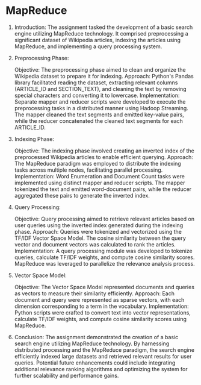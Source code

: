# MapReduce

 1. Introduction:
The assignment tasked the development of a basic search engine utilizing MapReduce technology. It comprised preprocessing a significant dataset of Wikipedia articles, indexing the articles using MapReduce, and implementing a query processing system.

2. Preprocessing Phase:

    Objective: The preprocessing phase aimed to clean and organize the Wikipedia dataset to prepare it for indexing.
    Approach: Python's Pandas library facilitated reading the dataset, extracting relevant columns (ARTICLE_ID and SECTION_TEXT), and cleaning the text by removing special characters and converting it to lowercase.
    Implementation: Separate mapper and reducer scripts were developed to execute the preprocessing tasks in a distributed manner using Hadoop Streaming. The mapper cleaned the text segments and emitted key-value pairs, while the reducer concatenated the cleaned text segments for each ARTICLE_ID.

3. Indexing Phase:

    Objective: The indexing phase involved creating an inverted index of the preprocessed Wikipedia articles to enable efficient querying.
    Approach: The MapReduce paradigm was employed to distribute the indexing tasks across multiple nodes, facilitating parallel processing.
    Implementation: Word Enumeration and Document Count tasks were implemented using distinct mapper and reducer scripts. The mapper tokenized the text and emitted word-document pairs, while the reducer aggregated these pairs to generate the inverted index.

4. Query Processing:

    Objective: Query processing aimed to retrieve relevant articles based on user queries using the inverted index generated during the indexing phase.
    Approach: Queries were tokenized and vectorized using the TF/IDF Vector Space Model. The cosine similarity between the query vector and document vectors was calculated to rank the articles.
    Implementation: A query processing module was developed to tokenize queries, calculate TF/IDF weights, and compute cosine similarity scores. MapReduce was leveraged to parallelize the relevance analysis process.

5. Vector Space Model:

    Objective: The Vector Space Model represented documents and queries as vectors to measure their similarity efficiently.
    Approach: Each document and query were represented as sparse vectors, with each dimension corresponding to a term in the vocabulary.
    Implementation: Python scripts were crafted to convert text into vector representations, calculate TF/IDF weights, and compute cosine similarity scores using MapReduce.

6. Conclusion:
The assignment demonstrated the creation of a basic search engine utilizing MapReduce technology. By harnessing distributed processing and the MapReduce paradigm, the search engine efficiently indexed large datasets and retrieved relevant results for user queries. Potential future enhancements could include integrating additional relevance ranking algorithms and optimizing the system for further scalability and performance gains.
